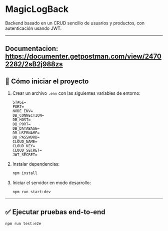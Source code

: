# MagicLogBack

Backend basado en un CRUD sencillo de usuarios y productos, con autenticación usando JWT.

---
Documentacion: https://documenter.getpostman.com/view/24702282/2sB2j988zs
---

## 🚀 Cómo iniciar el proyecto

1. Crear un archivo `.env` con las siguientes variables de entorno:

    ```
    STAGE=
    PORT=
    NODE_ENV=
    DB_CONNECTION=
    DB_HOST=
    DB_PORT=
    DB_DATABASE=
    DB_USERNAME=
    DB_PASSWORD=
    CLOUD_NAME=
    CLOUD_KEY=
    CLOUD_SECRET=
    JWT_SECRET=
    ```

2. Instalar dependencias:

    ```bash
    npm install
    ```

3. Iniciar el servidor en modo desarrollo:

    ```bash
    npm run start:dev
    ```

---

## ✅ Ejecutar pruebas end-to-end

```bash
npm run test:e2e
